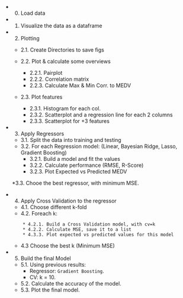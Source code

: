 * 0. Load data
* 1. Visualize the data as a dataframe
* 2. Plotting
    * 2.1. Create Directories to save figs
    * 2.2. Plot & calculate some overviews
        * 2.2.1. Pairplot
        * 2.2.2. Correlation matrix
        * 2.2.3. Calculate Max & Min Corr. to MEDV

    * 2.3. Plot features
        * 2.3.1. Histogram for each col.
        * 2.3.2. Scatterplot and a regression line for each 2 columns
        * 2.3.3. Scatterplot for +3 features

* 3. Apply Regressors
    * 3.1. Split the data into training and testing
    * 3.2. For each Regression model: (Linear, Bayesian Ridge, Lasso, Gradient Boosting)
        * 3.2.1. Build a model and fit the values
        * 3.2.2. Calculate performance (RMSE, R-Score)
        * 3.2.3. Plot Expected vs Predicted MEDV
    
    *3.3. Chooe the best regressor, with minimum MSE.

* 4. Apply Cross Validation to the regressor
    * 4.1. Choose different k-fold
    * 4.2. Foreach k:
    ```
        * 4.2.1. Build a Cross Validation model, with cv=k
        * 4.2.2. Calculate MSE, save it to a list
        * 4.3.3. Plot expected vs predicted values for this model
    ```
    * 4.3 Choose the best k (Minimum MSE)

* 5. Build the final Model
    * 5.1. Using previous results:
        * Regressor: `Gradient Boosting`.
        * CV: k = 10.
    * 5.2. Calculate the accuracy of the model.
    * 5.3. Plot the final model.
